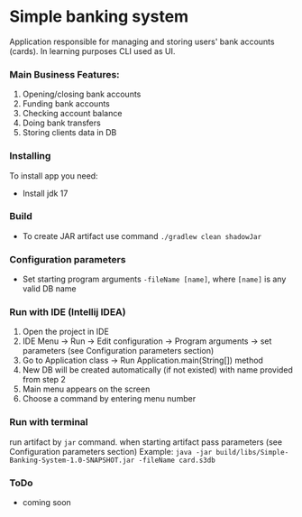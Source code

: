 # Simple banking system
Application responsible for managing and storing users' bank accounts (cards).
In learning purposes CLI used as UI.

### Main Business Features:
1. Opening/closing bank accounts
2. Funding bank accounts
3. Checking account balance
4. Doing bank transfers
5. Storing clients data in DB

### Installing
To install app you need:
- Install jdk 17

### Build
- To create JAR artifact use command `./gradlew clean shadowJar`

### Configuration parameters
- Set starting program arguments `-fileName [name]`, where `[name]` is any valid DB name

### Run with IDE (__Intellij IDEA__)
1. Open the project in IDE
2. IDE Menu -> Run -> Edit configuration -> Program arguments -> set parameters (see Configuration parameters section)
3. Go to Application class -> Run Application.main(String[]) method
4. New DB will be created automatically (if not existed) with name provided from step 2
5. Main menu appears on the screen
6. Choose a command by entering menu number

### Run with terminal
run artifact by `jar` command.
when starting artifact pass parameters (see Configuration parameters section)
Example: `java -jar build/libs/Simple-Banking-System-1.0-SNAPSHOT.jar -fileName card.s3db`




### ToDo
- coming soon


